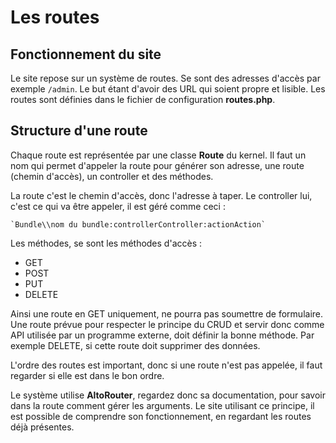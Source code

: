 # Les routes

## Fonctionnement du site
Le site repose sur un système de routes.
Se sont des adresses d'accès par exemple `/admin`.
Le but étant d'avoir des URL qui soient propre et lisible.
Les routes sont définies dans le fichier de configuration **routes.php**.

## Structure d'une route
Chaque route est représentée par une classe **Route** du kernel.
Il faut un nom qui permet d'appeler la route pour générer son adresse,
une route (chemin d'accès), un controller et des méthodes.

La route c'est le chemin d'accès, donc l'adresse à taper.
Le controller lui, c'est ce qui va être appeler, il est géré comme ceci :

    `Bundle\\nom du bundle:controllerController:actionAction`

Les méthodes, se sont les méthodes d'accès :
* GET
* POST
* PUT
* DELETE

Ainsi une route en GET uniquement, ne pourra pas soumettre de formulaire.
Une route prévue pour respecter le principe du CRUD et servir
donc comme API utilisée par un programme externe,
doit définir la bonne méthode. Par exemple DELETE, si cette route
doit supprimer des données.

L'ordre des routes est important, donc si une route n'est pas appelée,
il faut regarder si elle est dans le bon ordre.

Le système utilise **AltoRouter**, regardez donc sa documentation,
pour savoir dans la route comment gérer les arguments.
Le site utilisant ce principe, il est possible de comprendre son
fonctionnement, en regardant les routes déjà présentes.
